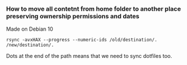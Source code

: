 ### How to move all contetnt from home folder to another place preserving ownership permissions and dates
Made on Debian 10

```
rsync -avxHAX --progress --numeric-ids /old/destination/. /new/destination/.
```
Dots at the end of the path means that we need to sync dotfiles too.
